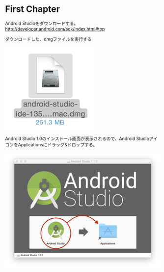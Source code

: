 # First Chapter

Android Studioをダウンロードする。
http://developer.android.com/sdk/index.html#top

ダウンロードした、dmgファイルを実行する

![Image000](app000.png)

Android Studio 1.0のインストール画面が表示されるので、Android StudioアイコンをApplicationsにドラッグ&ドロップする。

![Image001](app001.png)
